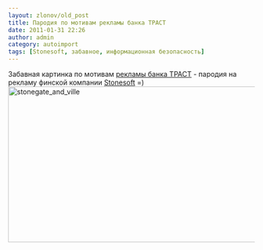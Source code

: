 ```yaml
---
layout: zlonov/old_post
title: Пародия по мотивам рекламы банка ТРАСТ
date: 2011-01-31 22:26
author: admin
category: autoimport
tags: [Stonesoft, забавное, информационная безопасность]
---
```

<div dir="ltr">Забавная картинка по мотивам <a href="http://www.trust.ru/about/press_centre/news/detail.php?ID=50101">рекламы банка ТРАСТ</a> - пародия на рекламу финской компании <a href="http://www.stonesoft.com/">Stonesoft</a> =)
<div><img class="aligncenter size-full wp-image-2876" alt="stonegate_and_ville" src="/assets/uploads/2011/01/stonegate_and_ville.png" width="1103" height="318" /></div>
<div></div>
&nbsp;

</div>

